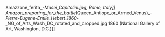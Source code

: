 Amazzone_ferita_-_Musei_Capitolini.jpg, Rome, Italy]] Amazon_preparing_for_the_battle_(Queen_Antiope_or_Armed_Venus)_-_Pierre-Eugene-Emile_Hebert_1860_-_NG_of_Arts_Wash_DC_rotated_and_cropped.jpg 1860 (National Gallery of Art, Washington, D.C.)]]
